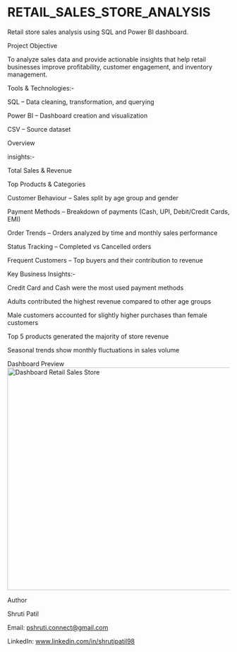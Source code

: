 # RETAIL_SALES_STORE_ANALYSIS
Retail store sales analysis using SQL and Power BI dashboard.

Project Objective

To analyze sales data and provide actionable insights that help retail businesses improve profitability, customer engagement, and inventory management.

Tools & Technologies:-

SQL – Data cleaning, transformation, and querying

Power BI – Dashboard creation and visualization

CSV – Source dataset

Overview

insights:-

Total Sales & Revenue 

Top Products & Categories 

Customer Behaviour – Sales split by age group and gender

Payment Methods – Breakdown of payments (Cash, UPI, Debit/Credit Cards, EMI)

Order Trends – Orders analyzed by time and monthly sales performance

Status Tracking – Completed vs Cancelled orders

Frequent Customers – Top buyers and their contribution to revenue


Key Business Insights:-

Credit Card and Cash were the most used payment methods

Adults contributed the highest revenue compared to other age groups

Male customers accounted for slightly higher purchases than female customers

Top 5 products generated the majority of store revenue

Seasonal trends show monthly fluctuations in sales volume

Dashboard Preview
<img width="903" height="503" alt="Dashboard Retail Sales Store" src="https://github.com/user-attachments/assets/22c3af0b-7b8c-4608-91ac-12967338d957" />


Author

Shruti Patil

Email: pshruti.connect@gmail.com

LinkedIn: www.linkedin.com/in/shrutipatil98
